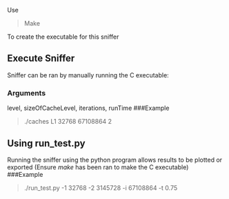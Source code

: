Use
> Make 

To create the executable for this sniffer 

## Execute Sniffer  
Sniffer can be ran by manually running the C executable:
### Arguments 
level, sizeOfCacheLevel, iterations, runTime
###Example
> ./caches L1 32768 67108864 2

## Using run_test.py
Running the sniffer using the python program allows results to be plotted or exported
(Ensure *make* has been ran to make the C executable)
###Example 
> ./run_test.py -1 32768 -2 3145728 -i 67108864 -t 0.75
    
    

    
